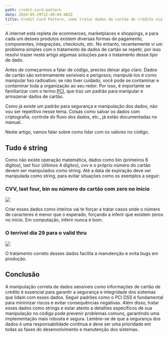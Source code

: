 ```yaml
---
path: credit-card-pattern
date: 2024-05-29T12:40:04.082Z
title: Credit Card Pattern, como tratar dados de cartão de crédito via código
---
```

A internet está repleta de ecommerces, marketplaces e shoppings, e para cada um desses produtos existem diversas formas de pagamento, componentes, integrações, checkouts, etc. No entanto, recentemente vi um problema simples com o tratamento de dados de cartão se repetir, por isso resolvi trazer neste artigo algumas soluções para o tratamento desse tipo de dado.

Antes de começarmos a falar de código, preciso deixar algo claro. Dados de cartão são extremamente sensíveis e perigosos; manipulá-los é como manipular lixo radioativo: se não tiver cuidado, você pode se contaminar e contaminar toda a organização ao seu redor. Por isso, é importante se familiarizar com o termo [PCI](https://listings.pcisecuritystandards.org/documents/PCI_DSS-QRG-v3_2_1.pdf), que traz um padrão para manipular e armazenar dados de cartão.

Como já existe um padrão para segurança e manipulação dos dados, não vou ser repetitivo nesse tema. Coisas como salvar os dados com criptografia, controle do fluxo dos dados, etc., já estão documentadas no manual.

Neste artigo, vamos falar sobre como lidar com os valores no código.

## Tudo é string

Como não existe operação matemática, dados como bin (primeiros 6 dígitos), last four (últimos 4 dígitos), cvv e o próprio número do cartão devem ser manipulados como string. Até a data de expiração deve ser manipulada como string, para evitar situações como os exemplos a seguir:

### CVV, last four, bin ou número do cartão com zero no início

![](/assets/example-1.png)

Criar esses dados como inteiros vai te forçar a tratar casos onde o número de caracteres é menor que o esperado, forçando a inferir que existem zeros no início. Em computação, inferir nunca é bom.

### O terrível dia 29 para o valid thru

![](/assets/example-2.png)

O tratamento correto desses dados facilita a manutenção e evita bugs em produção.

## Conclusão

A manipulação correta de dados sensíveis como informações de cartão de crédito é essencial para garantir a segurança e integridade dos sistemas que lidam com esses dados. Seguir padrões como o PCI DSS é fundamental para minimizar riscos e evitar consequências negativas. Além disso, tratar esses dados como strings e estar atento a detalhes específicos de sua manipulação no código pode prevenir problemas comuns, garantindo uma implementação mais robusta e segura. Lembre-se de que a segurança dos dados é uma responsabilidade contínua e deve ser uma prioridade em todas as fases do desenvolvimento e manutenção dos sistemas.